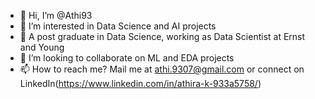 - 👋 Hi, I’m @Athi93
- 👀 I’m interested in Data Science and AI projects
- 🌱 A post graduate in Data Science, working as  Data Scientist at Ernst and Young
- 💞️ I’m looking to collaborate on ML and EDA projects
- 📫 How to reach me? Mail me at athi.9307@gmail.com or connect on LinkedIn(https://www.linkedin.com/in/athira-k-933a5758/)

<!---
Athi93/Athi93 is a ✨ special ✨ repository because its `README.md` (this file) appears on your GitHub profile.
You can click the Preview link to take a look at your changes.
--->
